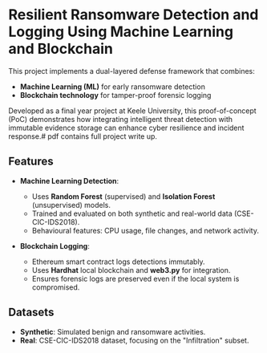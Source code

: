 # Resilient Ransomware Detection and Logging Using Machine Learning and Blockchain

This project implements a dual-layered defense framework that combines:
- **Machine Learning (ML)** for early ransomware detection
- **Blockchain technology** for tamper-proof forensic logging

Developed as a final year project at Keele University, this proof-of-concept (PoC) demonstrates how integrating intelligent threat detection with immutable evidence storage can enhance cyber resilience and incident response.#
pdf contains full project write up. 


## Features

- **Machine Learning Detection**:
  - Uses **Random Forest** (supervised) and **Isolation Forest** (unsupervised) models.
  - Trained and evaluated on both synthetic and real-world data (CSE-CIC-IDS2018).
  - Behavioural features: CPU usage, file changes, and network activity.

- **Blockchain Logging**:
  - Ethereum smart contract logs detections immutably.
  - Uses **Hardhat** local blockchain and **web3.py** for integration.
  - Ensures forensic logs are preserved even if the local system is compromised.


## Datasets

- **Synthetic**: Simulated benign and ransomware activities.
- **Real**: CSE-CIC-IDS2018 dataset, focusing on the "Infiltration" subset.



